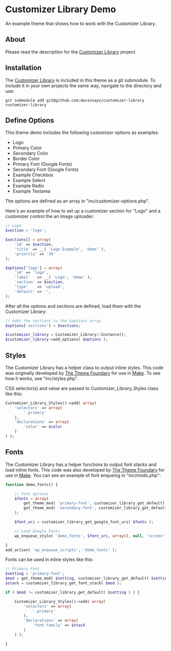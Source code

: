# Customizer Library Demo

An example theme that shows how to work with the Customizer Library.

## About

Please read the description for the [Customizer Library](https://github.com/devinsays/customizer-library) project.

## Installation

The [Customizer Library](https://github.com/devinsays/customizer-library) is included in this theme as a git submodule.  To include it in your own projects the same way, navigate to the directory and use:

`git submodule add git@github.com:devinsays/customizer-library customizer-library`

## Define Options

This theme demo includes the following customizer options as examples:

* Logo
* Primary Color
* Secondary Color
* Border Color
* Primary Font (Google Fonts)
* Secondary Font (Google Fonts)
* Example Checkbox
* Example Select
* Example Radio
* Example Textarea

The options are defined as an array in "inc/customizer-options.php".

Here's an example of how to set up a customizer section for "Logo" and a customizer control the an image uploader:

~~~php
// Logo
$section = 'logo';

$sections[] = array(
	'id' => $section,
	'title' => __( 'Logo Example', 'demo' ),
	'priority' => '30'
);

$options['logo'] = array(
	'id' => 'logo',
	'label'   => __( 'Logo', 'demo' ),
	'section' => $section,
	'type'    => 'upload',
	'default' => '',
);
~~~

After all the options and sections are defined, load them with the Customizer Library:

~~~php
// Adds the sections to the $options array
$options['sections'] = $sections;

$customizer_library = Customizer_Library::Instance();
$customizer_library->add_options( $options );
~~~

## Styles

The Customizer Library has a helper class to output inline styles.  This code was originally developed by [The Theme Foundary](https://thethemefoundry.com/) for use in [Make](https://thethemefoundry.com/wordpress-themes/make/).  To see how it works, see "inc/styles.php".

CSS selector(s) and value are passed to Customizer_Library_Styles class like this:

~~~php
Customizer_Library_Styles()->add( array(
	'selectors' => array(
		'.primary'
	),
	'declarations' => array(
		'color' => $color
	)
) );
~~~

## Fonts

The Customizer Library has a helper functions to output font stacks and load inline fonts.  This code was also developed by [The Theme Foundary](https://thethemefoundry.com/) for use in [Make](https://thethemefoundry.com/wordpress-themes/make/).  You can see an example of font enqueing in "inc/mods.php":

~~~php
function demo_fonts() {

	// Font options
	$fonts = array(
		get_theme_mod( 'primary-font', customizer_library_get_default( 'primary-font' ) ),
		get_theme_mod( 'secondary-font', customizer_library_get_default( 'secondary-font' ) )
	);

	$font_uri = customizer_library_get_google_font_uri( $fonts );

	// Load Google Fonts
	wp_enqueue_style( 'demo_fonts', $font_uri, array(), null, 'screen' );

}
add_action( 'wp_enqueue_scripts', 'demo_fonts' );
~~~

Fonts can be used in inline styles like this:

~~~php
// Primary Font
$setting = 'primary-font';
$mod = get_theme_mod( $setting, customizer_library_get_default( $setting ) );
$stack = customizer_library_get_font_stack( $mod );

if ( $mod != customizer_library_get_default( $setting ) ) {

	Customizer_Library_Styles()->add( array(
		'selectors' => array(
			'.primary'
		),
		'declarations' => array(
			'font-family' => $stack
		)
	) );

}
~~~